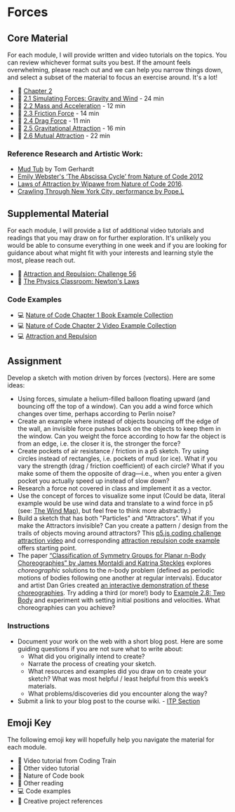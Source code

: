 # Forces

## Core Material

For each module, I will provide written and video tutorials on the topics. You can review whichever format suits you best. If the amount feels overwhelming, please reach out and we can help you narrow things down, and select a subset of the material to focus an exercise around. It's a lot!

- 📗 [Chapter 2](https://natureofcode.com/force/)
- 🚂 [2.1 Simulating Forces: Gravity and Wind](https://thecodingtrain.com/tracks/the-nature-of-code-2/noc/2-forces/1-gravity-and-wind) - 24 min
- 🚂 [2.2 Mass and Acceleration](https://thecodingtrain.com/tracks/the-nature-of-code-2/noc/2-forces/2-mass-and-acceleration) - 12 min
- 🚂 [2.3 Friction Force](https://thecodingtrain.com/tracks/the-nature-of-code-2/noc/2-forces/3-friction-force) - 14 min
- 🚂 [2.4 Drag Force](https://thecodingtrain.com/tracks/the-nature-of-code-2/noc/2-forces/4-drag-force) - 11 min
- 🚂 [2.5 Gravitational Attraction](https://thecodingtrain.com/tracks/the-nature-of-code-2/noc/2-forces/5-gravitational-attraction) - 16 min
- 🚂 [2.6 Mutual Attraction](https://thecodingtrain.com/tracks/the-nature-of-code-2/noc/2-forces/6-mutual-attraction) - 22 min

### Reference Research and Artistic Work:

- [Mud Tub](http://tomgerhardt.com/mudtub/) by Tom Gerhardt
- [Emily Webster's ‘The Abscissa Cycle’ from Nature of Code 2012](http://emilywebster.com/abscissa/)
- [Laws of Attraction by Wipawe from Nature of Code 2016](https://wipaweeeeee.github.io/creativeCoding/lawsOfAttraction/index.html).
- [Crawling Through New York City, performance by Pope.L](https://www.newyorker.com/culture/culture-desk/crawling-through-new-york-city-with-the-artist-pope-l)

## Supplemental Material

For each module, I will provide a list of additional video tutorials and readings that you may draw on for further exploration. It's unlikely you would be able to consume everything in one week and if you are looking for guidance about what might fit with your interests and learning style the most, please reach out.

- 🚂 [Attraction and Repulsion: Challenge 56](https://thecodingtrain.com/challenges/56-attraction-and-repulsion-forces)
- 📕 [The Physics Classroom: Newton's Laws](https://www.physicsclassroom.com/Physics-Tutorial/Newton-s-Laws)

### Code Examples

- 💻 [Nature of Code Chapter 1 Book Example Collection](https://editor.p5js.org/natureofcode/collections/peF4UyTtK)
- 💻 [Nature of Code Chapter 2 Video Example Collection](https://editor.p5js.org/codingtrain/collections/ERtrjMQWe)
- 💻 [Attraction and Repulsion](https://editor.p5js.org/codingtrain/sketches/6WL2O4vq0)

## Assignment

Develop a sketch with motion driven by forces (vectors). Here are some ideas:

- Using forces, simulate a helium-filled balloon floating upward (and bouncing off the top of a window). Can you add a wind force which changes over time, perhaps according to Perlin noise?
- Create an example where instead of objects bouncing off the edge of the wall, an invisible force pushes back on the objects to keep them in the window. Can you weight the force according to how far the object is from an edge, i.e. the closer it is, the stronger the force?
- Create pockets of air resistance / friction in a p5 sketch. Try using circles instead of rectangles, i.e. pockets of mud (or ice). What if you vary the strength (drag / friction coefficient) of each circle? What if you make some of them the opposite of drag—i.e., when you enter a given pocket you actually speed up instead of slow down?
- Research a force not covered in class and implement it as a vector.
- Use the concept of forces to visualize some input (Could be data, literal example would be use wind data and translate to a wind force in p5 (see: [The Wind Map](http://hint.fm/wind/)), but feel free to think more abstractly.)
- Build a sketch that has both "Particles" and "Attractors". What if you make the Attractors invisible? Can you create a pattern / design from the trails of objects moving around attractors? This [p5.js coding challenge attraction video](https://thecodingtrain.com/challenges/56-attraction-and-repulsion-forces) and corresponding [attraction repulsion code example](https://editor.p5js.org/codingtrain/full/6WL2O4vq0) offers starting point.
- The paper [“Classification of Symmetry Groups for Planar n-Body Choreographies” by James Montaldi and Katrina Steckles](https://doi.org/10.1017/fms.2013.5) explores <em>choreographic</em> solutions to the <em>n</em>-body problem (defined as periodic motions of bodies following one another at regular intervals). Educator and artist Dan Gries created [an interactive demonstration of these choreographies](https://dangries.com/rectangleworld/demos/nBody). Try adding a third (or more!) body to [Example 2.8: Two Body](https://editor.p5js.org/natureofcode/sketches/cmj37xPCM) and experiment with setting initial positions and velocities. What choreographies can you achieve?

### Instructions

- Document your work on the web with a short blog post. Here are some guiding questions if you are not sure what to write about:
  - What did you originally intend to create?
  - Narrate the process of creating your sketch.
  - What resources and examples did you draw on to create your sketch? What was most helpful / least helpful from this week’s materials.
  - What problems/discoveries did you encounter along the way?
- Submit a link to your blog post to the course wiki. - [ITP Section](https://github.com/nature-of-code/noc-syllabus-S25/wiki)

## Emoji Key

The following emoji key will hopefully help you navigate the material for each module.

- 🚂 Video tutorial from Coding Train
- 🎥 Other video tutorial
- 📗 Nature of Code book
- 📕 Other reading
- 💻 Code examples
- 🎨 Creative project references

